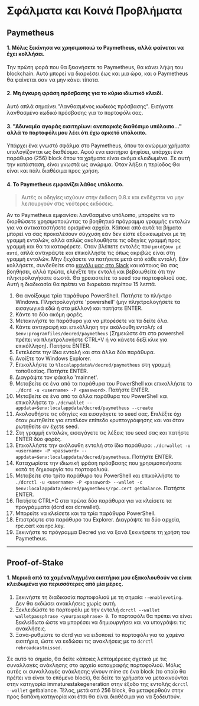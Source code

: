 # Σφάλματα και Κοινά Προβλήματα

## Paymetheus 

#### 1. Μόλις ξεκίνησα να χρησιμοποιώ το Paymetheus, αλλά φαίνεται να έχει κολλήσει.

Την πρώτη φορά που θα ξεκινήσετε το Paymetheus, θα κάνει λήψη του blockchain. Αυτό μπορεί να διαρκέσει
έως και μια ώρα, και ο Paymetheus θα φαίνεται σαν να μην κάνει τίποτα.

#### 2. Μη έγκυρη φράση πρόσβασης για το κύριο ιδιωτικό κλειδί.

Αυτό απλά σημαίνει "Λανθασμένος κωδικός πρόσβασης". Εισήγατε λανθασμένο κωδικό πρόσβασης για το πορτοφόλι
σας.

#### 3. "Αδυναμία αγοράς εισιτηρίων: ανεπαρκές διαθέσιμο υπόλοιπο..." αλλά το πορτοφόλι μου λέει ότι έχω αρκετό υπόλοιπο.

Υπάρχει ένα γνωστό σφάλμα στο Paymetheus, όπου τα ανώριμα χρήματα υπολογίζονται ως διαθέσιμα. Αφού ενα εισιτήριο ψηφίσει, υπάρχει ένα
παράθυρο (256) block όπου τα χρήματα είναι ακόμα κλειδωμένα. Σε αυτή την κατάσταση, είναι γνωστά ως ανώριμα. Όταν λήξει η περίοδος
Θα είναι και πάλι διαθέσιμα προς χρήση.

#### 4. Το Paymetheus εμφανίζει λάθος υπόλοιπο.

> Αυτές οι οδηγίες ισχύουν στην έκδοση 0.8.x και ενδέχεται να μην λειτουργούν στις νεότερες εκδόσεις.

Αν το Paymetheus εμφανίσει λανθασμένο υπόλοιπο, μπορείτε να το διορθώσετε χρησιμοποιώντας το βοηθητικό πρόγραμμα γραμμής εντολών για να αντικαταστήσετε ορισμένα αρχεία.
Κάποια από αυτά τα βήματα μπορεί να σας προκαλέσουν σύγχυση εάν δεν είστε εξοικειωμένοι με τη γραμμή εντολών, αλλά απλώς ακολουθήστε τις οδηγίες γραμμή προς γραμμή
και θα τα καταφέρετε. Όταν βλέπετε εντολές που `μοιάζουν με αυτό`, απλά αντιγράψτε και επικολλήστε τις όπως ακριβώς είναι στη γραμμή εντολών.
Μην ξεχάσετε να πατήσετε <ENTER> μετά από κάθε εντολή. Εάν κολλήσετε, συνδεθείτε στο [κανάλι μας στο Slack](https://decred.slack.com) και κάποιος θα σας βοηθήσει,
αλλά πρώτα, ελέγξτε την εντολή και βεβαιωθείτε ότι την πληκτρολογήσατε σωστά. Θα χρειαστείτε το seed του πορτοφολιού σας. Αυτή η διαδικασία θα πρέπει να διαρκέσει περίπου 15 λεπτά.

1. Θα ανοίξουμε τρία παράθυρα PowerShell. Πατήστε το πλήκτρο Windows. Πληκτρολογήστε 'powershell' (μην πληκτρολογήσετε τα εισαγωγικά εδώ ή στο μέλλον) και πατήστε ENTER.
2. Κάντε το δύο ακόμη φορές.
3. Μετακινήστε τα παράθυρα για να μπορέσετε να τα δείτε όλα.
4. Κάντε αντιγραφή και επικόλληση την ακόλουθη εντολή: `cd $env:programfiles/decred/paymetheus` (Σημειώστε ότι στο powershell πρέπει να πληκτρολογήστε CTRL+V ή να κάνετε δεξί κλικ για επικόλληση). Πατήστε ENTER.
5. Εκτελέστε την ίδια εντολή και στα άλλα δύο παράθυρα.
6. Ανοίξτε τον Windows Explorer.
7. Επικολλήστε το `%localappdata%/decred/paymetheus` στη γραμμή τοποθεσίας. Πατήστε ENTER.
8. Διαγράψτε τον φάκελο 'mainnet'.
9. Μεταβείτε σε ένα από τα παράθυρα του PowerShell και επικολλήστε το `./dcrd -u <username> -P <password>`. Πατήστε ENTER.
10. Μεταβείτε σε ένα από τα άλλα παράθυρα του PowerShell και επικολλήστε το `./dcrwallet --appdata=$env:localappdata/decred/paymetheus --create`
11. Ακολουθήστε τις οδηγίες και εισαγάγετε το seed σας. Επιλέξτε όχι όταν ρωτηθείτε για επιπλέον επίπεδο κρυπτογράφησης και ναι όταν ρωτηθείτε αν έχετε seed.
12. Στη γραμμή εντολών, εισαγάγετε τις λέξεις του seed σας και πατήστε ENTER δύο φορές.
13. Επικολλήστε την ακόλουθη εντολή στο ίδιο παράθυρο: `./dcrwallet -u <username> -P <password> --appdata=$env:localappdata/decred/paymetheus`. Πατήστε ENTER.
14. Καταχωρίστε την ιδιωτική φράση πρόσβασης που χρησιμοποιήσατε κατά τη δημιουργία του πορτοφολιού.
15. Μεταβείτε στο τρίτο παράθυρο του PowerShell και επικολλήστε το `./dcrctl -u <username> -P <password> --wallet -c $env:localappdata/decred/paymetheus/rpc.cert getbalance`. Πατήστε ENTER.
16. Πατήστε CTRL+C στα πρώτα δύο παράθυρα για να κλείσετε τα προγράμματα (dcrd και dcrwallet).
17. Μπορείτε να κλείσετε και τα τρία παράθυρα PowerShell.
18. Επιστρέψτε στο παράθυρο του Explorer. Διαγράψτε τα δύο αρχεία, rpc.cert και rpc.key.
19. Ξεκινήστε το πρόγραμμα Decred για να ξανά ξεκινήσετε τη χρήση του Paymetheus.

-----

## Proof-of-Stake 

#### 1. Μερικά από τα χαμένα/ληγμένα εισιτήρια μου εξακολουθούν να είναι κλειδωμένα για περισσότερες από μία μέρες.

1. Ξεκινήστε τη διαδικασία πορτοφολιού με τη σημαία `--enablevoting`. Δεν θα εκδώσει ανακλήσεις χωρίς αυτή.
2. Ξεκλειδώστε το πορτοφόλι με την εντολή `dcrctl --wallet walletpassphrase <yourpassphrase> 0`. Το πορτοφόλι θα πρέπει να είναι ξεκλείδωτο ώστε να μπορέσει να δημιουργήσει και να υπογράψει τις ανακλήσεις.
3. Ξανά-ρυθμίστε το dcrd για να ειδοποιεί το πορτοφόλι για τα χαμένα εισιτήρια, ώστε να εκδώσει τις ανακλήσεις με το `dcrctl rebroadcastmissed`.


Σε αυτό το σημείο, θα δείτε κάποιες λεπτομέρειες σχετικά με τις συναλλαγές ανάκλησης στο αρχείο καταγραφής πορτοφολιού.
Μόλις αυτές οι συναλλαγές ανάκλησης γίνουν mine σε ένα block (το οποίο θα πρέπει να είναι το επόμενο block),
θα δείτε τα χρήματα να μετακινούνται στην κατηγορία immaturestakegeneration στην έξοδο
της εντολής `dcrctl --wallet` getbalance.
Τέλος, μετά από 256 block, θα μεταφερθούν στην προς δαπάνη κατηγορία και έτσι θα είναι διαθέσιμα για να ξοδευτούν.
